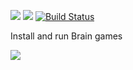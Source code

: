<a href="https://codeclimate.com/github/codeclimate/codeclimate/maintainability"><img src="https://api.codeclimate.com/v1/badges/a99a88d28ad37a79dbf6/maintainability" /></a>
<a href="https://codeclimate.com/github/codeclimate/codeclimate/test_coverage"><img src="https://api.codeclimate.com/v1/badges/a99a88d28ad37a79dbf6/test_coverage" /></a>
[![Build Status](https://travis-ci.com/AngPanda/python-project-lvl1.svg?branch=master)](https://travis-ci.com/AngPanda/python-project-lvl1)

Install and run Brain games

<a href="https://asciinema.org/a/DOkR5J8xju59pysaENT4PL1DM" target="_blank"><img src="https://asciinema.org/a/DOkR5J8xju59pysaENT4PL1DM.svg" /></a>
